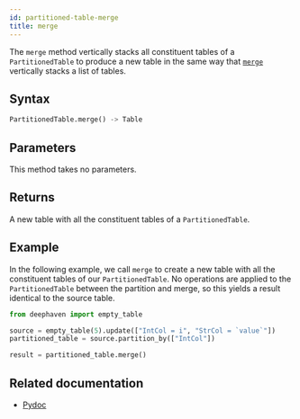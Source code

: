 ```yaml
---
id: partitioned-table-merge
title: merge
---
```


The `merge` method vertically stacks all constituent tables of a `PartitionedTable` to produce a new table in the same way that [`merge`](../merge/merge.md) vertically stacks a list of tables.

## Syntax

```python syntax
PartitionedTable.merge() -> Table
```

## Parameters

This method takes no parameters.

## Returns

A new table with all the constituent tables of a `PartitionedTable`.

## Example

In the following example, we call `merge` to create a new table with all the constituent tables of our `PartitionedTable`. No operations are applied to the `PartitionedTable` between the partition and merge, so this yields a result identical to the source table.

```python order=result,source
from deephaven import empty_table

source = empty_table(5).update(["IntCol = i", "StrCol = `value`"])
partitioned_table = source.partition_by(["IntCol"])

result = partitioned_table.merge()
```

## Related documentation

- [Pydoc](https://deephaven.io/core/pydoc/code/deephaven.table.html#deephaven.table.PartitionedTable.merge)
